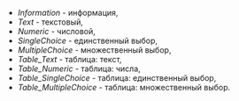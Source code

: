 - *Information* - информация,
- *Text* - текстовый,
- *Numeric* - числовой,
- *SingleChoice* - единственный выбор,
- *MultipleChoice* - множественный выбор,
- *Table_Text* - таблица: текст,
- *Table_Numeric* - таблица: числа,
- *Table_SingleChoice* - таблица: единственный выбор,
- *Table_MultipleChoice* - таблица: множественный выбор.

